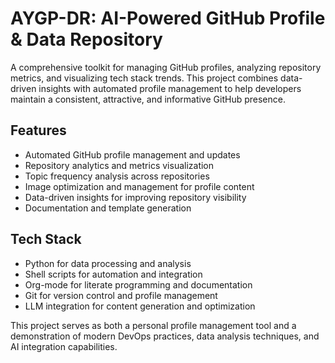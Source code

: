 # AYGP-DR: AI-Powered GitHub Profile & Data Repository

A comprehensive toolkit for managing GitHub profiles, analyzing repository metrics, and visualizing tech stack trends. This project combines data-driven insights with automated profile management to help developers maintain a consistent, attractive, and informative GitHub presence.

## Features

- Automated GitHub profile management and updates
- Repository analytics and metrics visualization
- Topic frequency analysis across repositories
- Image optimization and management for profile content
- Data-driven insights for improving repository visibility
- Documentation and template generation

## Tech Stack

- Python for data processing and analysis
- Shell scripts for automation and integration
- Org-mode for literate programming and documentation
- Git for version control and profile management
- LLM integration for content generation and optimization

This project serves as both a personal profile management tool and a demonstration of modern DevOps practices, data analysis techniques, and AI integration capabilities.